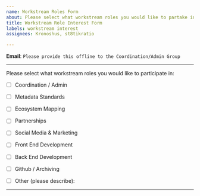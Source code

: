 ```yaml
---
name: Workstream Roles Form
about: Please select what workstream roles you would like to partake in.
title: Workstream Role Interest Form
labels: workstream interest
assignees: Kronoshus, st8tikratio

---
```


**Email**: `Please provide this offline to the Coordination/Admin Group`

---

Please select what workstream roles you would like to participate in:
- [ ] Coordination / Admin
- [ ] Metadata Standards
- [ ] Ecosystem Mapping
- [ ] Partnerships
- [ ] Social Media & Marketing
- [ ] Front End Development
- [ ] Back End Development
- [ ] Github / Archiving
- [ ] Other (please describe):


---
